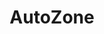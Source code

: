 ---
title: "AutoZone"
url: /fayetteville/autozone-west-martin-luther-king-junior-boulevard/
shop: car parts
---